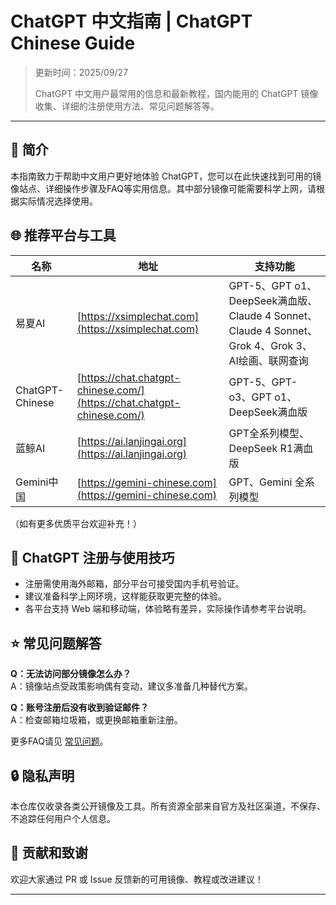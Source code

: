 # ChatGPT 中文指南 | ChatGPT Chinese Guide

> 更新时间：2025/09/27
> 
> ChatGPT 中文用户最常用的信息和最新教程，国内能用的 ChatGPT 镜像收集、详细的注册使用方法、常见问题解答等。

---

## 🧭 简介

本指南致力于帮助中文用户更好地体验 ChatGPT，您可以在此快速找到可用的镜像站点、详细操作步骤及FAQ等实用信息。其中部分镜像可能需要科学上网，请根据实际情况选择使用。

## 🌐 推荐平台与工具

| 名称                | 地址                                                                                                               | 支持功能                                                         |
|---------------------|--------------------------------------------------------------------------------------------------------------------|-------------------------------------------------------------------|
| 易夏AI              | [https://xsimplechat.com](https://xsimplechat.com)                                                               | GPT-5、GPT o1、DeepSeek满血版、Claude 4 Sonnet、Claude 4 Sonnet、Grok 4、Grok 3、AI绘画、联网查询|
| ChatGPT-Chinese     | [https://chat.chatgpt-chinese.com/](https://chat.chatgpt-chinese.com/)                                             | GPT-5、GPT-o3、GPT o1、DeepSeek满血版                            |
| 蓝鲸AI              | [https://ai.lanjingai.org](https://ai.lanjingai.org)                                                           | GPT全系列模型、DeepSeek R1满血版                                  |
| Gemini中国          | [https://gemini-chinese.com](https://gemini-chinese.com)                                             | GPT、Gemini 全系列模型                                                    |

（如有更多优质平台欢迎补充！）

## 📝 ChatGPT 注册与使用技巧

- 注册需使用海外邮箱，部分平台可接受国内手机号验证。
- 建议准备科学上网环境，这样能获取更完整的体验。
- 各平台支持 Web 端和移动端，体验略有差异，实际操作请参考平台说明。

## ⭐ 常见问题解答

**Q：无法访问部分镜像怎么办？**  
A：镜像站点受政策影响偶有变动，建议多准备几种替代方案。

**Q：账号注册后没有收到验证邮件？**  
A：检查邮箱垃圾箱，或更换邮箱重新注册。

更多FAQ请见 [常见问题](faq.md)。

## 🔒 隐私声明

本仓库仅收录各类公开镜像及工具。所有资源全部来自官方及社区渠道，不保存、不追踪任何用户个人信息。

## 🤝 贡献和致谢

欢迎大家通过 PR 或 Issue 反馈新的可用镜像、教程或改进建议！

---
